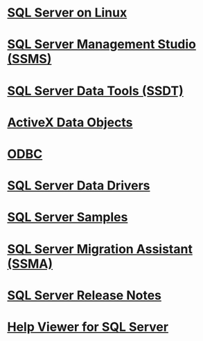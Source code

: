 #  [SQL Server on Linux](./linux/TOC.md)
#  [SQL Server Management Studio (SSMS)](./ssms/TOC.md)
#  [SQL Server Data Tools (SSDT)](./ssdt/TOC.md)
#  [ActiveX Data Objects](./ado/TOC.md)
#  [ODBC](./odbc/TOC.md)
#  [SQL Server Data Drivers](./connect/TOC.md)
#  [SQL Server Samples](./sample/TOC.md)
#  [SQL Server Migration Assistant (SSMA)](./ssma/TOC.md)
#  [SQL Server Release Notes](./release-notes/toc.md)
#  [Help Viewer for SQL Server](./release-notes/sql-server-help-installation.md)
